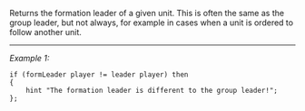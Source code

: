 Returns the formation leader of a given unit.
This is often the same as the group leader, but not always, for example in cases when a unit is ordered to follow another unit.


---
*Example 1:*
```sqf
if (formLeader player != leader player) then
{
	hint "The formation leader is different to the group leader!";
};
```
